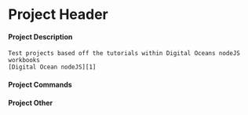 # Project Header

#### Project Description
    Test projects based off the tutorials within Digital Oceans nodeJS workbooks
    [Digital Ocean nodeJS][1]
#### Project Commands

#### Project Other


[1]: https://assets.digitalocean.com/books/how-to-code-in-nodejs.pdf